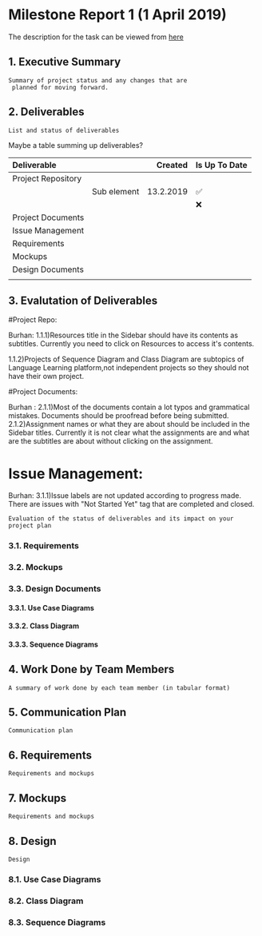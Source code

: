 #  Milestone Report 1  (1 April 2019)

The description for the task can be viewed from [here](https://github.com/bounswe/bounswe2019group9/blob/master/docs/Assigment2.pdf)

## 1. Executive Summary

```
Summary of project status and any changes that are
 planned for moving forward.
```

## 2. Deliverables

```
List and status of deliverables
```
Maybe a table summing up deliverables? 
 
| Deliverable        |             | Created   | Is Up To Date |
| :---------         | :----:      | -----:    | --            |
| Project Repository |             |           |               |
|                    | Sub element | 13.2.2019 | &#x2705;      |
|                    |             |           | &#x274C;      |
| Project Documents  |             |           |               |
| Issue Management   |             |           |               |
| Requirements       |             |           |               |
| Mockups            |             |           |               |
| Design Documents   |             |           |               |
|                    |             |           |               |

## 3. Evalutation of Deliverables

#Project Repo:

Burhan:
 1.1.1)Resources title in the Sidebar should have its contents as subtitles. Currently you need to click on Resources to access it's contents.
 
 1.1.2)Projects of Sequence Diagram and Class Diagram are subtopics of Language Learning platform,not independent projects so they should not have their own project.
 
#Project Documents:

Burhan :
 2.1.1)Most of the documents contain a lot typos and grammatical mistakes. Documents should be proofread before being submitted.
 2.1.2)Assignment names or what they are about should be included in the Sidebar titles. Currently it is not clear what the assignments are and what are the subtitles are about without clicking on the assignment.
 
# Issue Management:

 Burhan:
 3.1.1)Issue labels are not updated according to progress made. There are issues with "Not Started Yet" tag that are completed and closed.
```
Evaluation of the status of deliverables and its impact on your project plan
```

### 3.1. Requirements

### 3.2. Mockups

### 3.3. Design Documents

#### 3.3.1. Use Case Diagrams

#### 3.3.2. Class Diagram

#### 3.3.3. Sequence Diagrams

## 4. Work Done by Team Members
```
A summary of work done by each team member (in tabular format)
```

## 5. Communication Plan
```
Communication plan
```

## 6. Requirements
```
Requirements and mockups
```

## 7. Mockups
```
Requirements and mockups
```

## 8. Design
```
Design
```

### 8.1. Use Case Diagrams

### 8.2. Class Diagram

### 8.3. Sequence Diagrams




